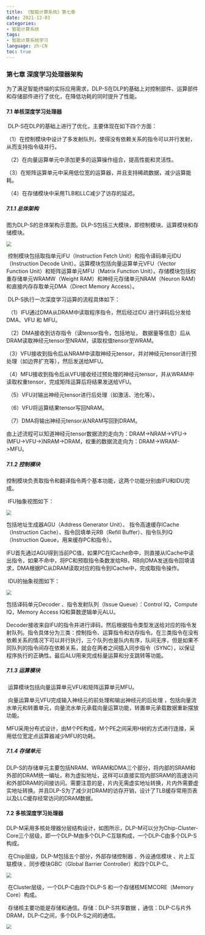 ```yaml
---
title: 《智能计算系统》第七章
date: 2021-12-03
categories:
- 智能计算系统
tags:
- 智能计算系统学习
language: zh-CN
toc: true
---
```


### 第七章 深度学习处理器架构

​		为了满足智能终端的实际应用需求，DLP-S在DLP的基础上对控制部件、运算部件和存储部件进行了优化，在降低功耗的同时提升了性能。

#### 7.1 单核深度学习处理器

​		DLP-S在DLP的基础上进行了优化，主要体现在如下四个方面：

​		（1）在控制模块中设计了多发射队列，使得没有依赖关系的指令可以并行发射，从而支持指令级并行。

​		（2）在向量运算单元中添加更多的运算操作组合，提高性能和灵活性。

​		（3）在矩阵运算单元中采用低位宽的运算器，并且支持稀疏数据，减少运算能耗。

​		（4）在存储模块中采用TLB和LLC减少了访存的延迟。

<!--more-->

##### 7.1.1 总体架构

​		图为DLP-S的总体架构示意图。DLP-S包括三大模块，即控制模块、运算模块和存储模块。

<img src="https://cxd-note-img.oss-cn-hangzhou.aliyuncs.com/typora-note-img/7.1.1-DLP-S%E6%80%BB%E4%BD%93%E6%9E%B6%E6%9E%84.png" style="zoom:80%;" />

​		控制模块包括取指单元IFU（Instruction Fetch Unit）和指令译码单元IDU（Instruction Decode Unit）。运算模块包括向量运算单元VFU（Vector Function Unit）和矩阵运算单元MFU（Matrix Function Unit）。存储模块包括权重存储单元WRAMW（Weight RAM）和神经元存储单元NRAM（Neuron RAM）和直接内存存取单元DMA（Direct Memory Access）。

​		DLP-S执行一次深度学习运算的流程具体如下：

​		（1）IFU通过DMA从DRAM中读取程序指令，然后经过IDU 进行译码后分发给DMA、VFU 和 MFU。

​		（2）DMA接收到访存指令（读tensor指令，包括地址， 数据量等信息）后从DRAM读取神经元tensor至NRAM，读取权值tensor至WRAM。

​		（3）VFU接收到指令后从NRAM中读取神经元tensor，并对神经元tensor进行预处理（如边界扩充等），然后发送给MFU。

​		（4）MFU接收到指令后从VFU接收经过预处理的神经元tensor，并从WRAM中读取权重tensor，完成矩阵运算后将结果发送给VFU。

​		（5）VFU对输出神经元tensor进行后处理（如激活、池化等）。

​		（6）VFU将运算结果tensor写回NRAM。

​		（7）DMA将输出神经元tensor从NRAM写回到DRAM。

​		由上述流程可以知道神经元tensor数据流的走向为：DRAM->NRAM->VFU->(MFU->VFU->)NRAM->DRAM，权重的数据流走向为：DRAM->WRAM->MFU。

##### 7.1.2 控制模块

​		控制模块负责取指令和翻译指令两个基本功能，这两个功能分别由IFU和IDU完成。

​		IFU抽象视图如下：

<img src="https://cxd-note-img.oss-cn-hangzhou.aliyuncs.com/typora-note-img/7.1.2-IFU%E6%8A%BD%E8%B1%A1%E8%A7%86%E5%9B%BE.png" style="zoom:80%;" />

包括地址生成器AGU（Address Generator Unit）、 指令高速缓存ICache（Instruction Cache）、指令回填单元RB（Refill Buffer）、指令队列IQ（Instruction Queue，用来缓存PC和指令）。

​		IFU首先通过AGU得到当前PC值，如果PC在ICache命中，则直接从ICache中读出指令，如果不命中，将PC和预取指令条数发给RB，RB向DMA发送指令回填请求，DMA根据PC从DRAM读取对应的指令到ICache中，完成取指令操作。

​		IDU的抽象视图如下：

<img src="https://cxd-note-img.oss-cn-hangzhou.aliyuncs.com/typora-note-img/7.1.2-IDU%E7%9A%84%E6%8A%BD%E8%B1%A1%E8%A7%86%E5%9B%BE-163428770111525.png" style="zoom:80%;" />

包括译码单元Decoder 、指令发射队列（Issue Queue）：Control IQ，Compute IQ，Memory Access IQ和算数逻辑单元ALU。

​		Decoder接收来自IFU的指令并进行译码，然后根据指令类型发送给对应的指令发射队列。指令具体分为三类：控制指令、运算指令和访存指令。在三类指令在没有依赖关系的情况下可以并行执行，三个队列也是队内有序，队间无序，但是如果不同队列的指令间存在依赖关系，就会在两者之间插入同步指令（SYNC），以保证程序执行的正确性。最后ALU用来完成标量运算和分支跳转等功能。

##### 7.1.3 运算模块

​		运算模块包括向量运算单元VFU和矩阵运算单元MFU。

​		向量运算单元VFU完成输入神经元的前处理和输出神经元的后处理 ，包括向量流水单元和转置单元，向量流水单元承载向量运算功能，转置单元承载数据重新摆放功能。

​		MFU采用分布式设计，由M个PE构成，M个PE之间采用H树的方式进行连接，采用低位宽定点运算器减少MFU的功耗。

##### 7.1.4 存储单元

​		DLP-S的存储单元主要包括NRAM、WRAM和DMA三个部分，将内部的SRAM和外部的DRAM统一编址，称为虚拟地址，这样可以直接实现内部SRAM的高速访问和外部DRAM的间接访问。需要注意的是，片内无需虚实地址转换，片内外需要虚实地址转换。并且DLP-S为了减少对DRAM的访存开销，设计了TLB缓存常用页表以及LLC缓存经常访问的DRAM数据。

#### 7.2 多核深度学习处理器

​		DLP-M采用多核处理器分层结构设计，如图所示，DLP-M可以分为Chip-Cluster-Core三个层级，即一个DLP-M由多个DLP-C互联构成，一个DLP-C由多个DLP-S构成。

​		在Chip层级，DLP-M包括五个部分，外部存储控制器 、外设通信模块 、片上互联模块 、同步模块GBC（Global Barrier Controller）和四个DLP-C。

<img src="https://cxd-note-img.oss-cn-hangzhou.aliyuncs.com/typora-note-img/image-20211015195546591.png" style="zoom:80%;" />

​		在Cluster层级，一个DLP-C由四个DLP-S 和一个存储核MEMCORE（Memory Core）构成。

​		存储核主要功能是存储和通信。存储：DLP-S共享数据 ，通信：DLP-C与片外DRAM，DLP-C之间，多个DLP-S之间的通信。

<img src="https://cxd-note-img.oss-cn-hangzhou.aliyuncs.com/typora-note-img/image-20211015195557603.png" style="zoom:80%;" />

